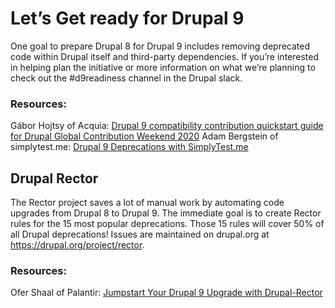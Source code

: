 Let’s Get ready for Drupal 9
============================

One goal to prepare Drupal 8 for Drupal 9
includes removing deprecated code within Drupal itself and third-party
dependencies. If you’re interested in helping plan the initiative or more
information on what we’re planning to check out the #d9readiness channel in the
Drupal slack.

### Resources:
Gábor Hojtsy of Acquia: [Drupal 9 compatibility contribution quickstart guide for
Drupal Global Contribution Weekend 2020](http://hojtsy.hu/blog/2020-jan-15/drupal-9-compatibility-contribution-quickstart-guide-drupal-global-contribution)
Adam Bergstein of simplytest.me: [Drupal 9 Deprecations with SimplyTest.me](http://nerdstein.net/blog/drupal-9-deprecations-simplytestme)


Drupal Rector
-------------

The Rector project saves a lot of manual work by automating code upgrades from
Drupal 8 to Drupal 9. The immediate goal is to create Rector rules for the 15
most popular deprecations. Those 15 rules will cover 50% of all Drupal
deprecations! Issues are maintained on drupal.org at
https://drupal.org/project/rector.

### Resources:
Ofer Shaal of Palantir: [Jumpstart Your Drupal 9 Upgrade with Drupal-Rector](https://www.palantir.net/blog/jumpstart-your-drupal-9-upgrade-drupal-rector)
